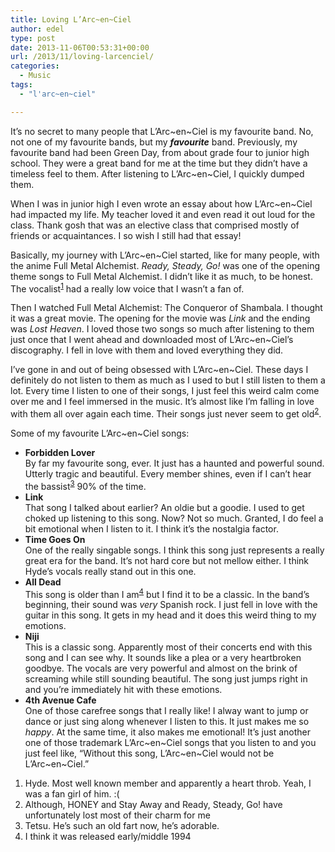 ```yaml
---
title: Loving L’Arc~en~Ciel
author: edel
type: post
date: 2013-11-06T00:53:31+00:00
url: /2013/11/loving-larcenciel/
categories:
  - Music
tags:
  - "l'arc~en~ciel"

---
```

It&#8217;s no secret to many people that L&#8217;Arc~en~Ciel is my favourite band. No, not one of my favourite bands, but my **_favourite_** band. Previously, my favourite band had been Green Day, from about grade four to junior high school. They were a great band for me at the time but they didn&#8217;t have a timeless feel to them. After listening to L&#8217;Arc~en~Ciel, I quickly dumped them.

When I was in junior high I even wrote an essay about how L&#8217;Arc~en~Ciel had impacted my life. My teacher loved it and even read it out loud for the class. Thank gosh that was an elective class that comprised mostly of friends or acquaintances. I so wish I still had that essay!

Basically, my journey with L&#8217;Arc~en~Ciel started, like for many people, with the anime Full Metal Alchemist. _Ready, Steady, Go!_ was one of the opening theme songs to Full Metal Alchemist. I didn&#8217;t like it as much, to be honest. The vocalist<sup class="footnote"><a href="#foot_ajs-fn-id_1-111" id="back_ajs-fn-id_1-111">1</a></sup> had a really low voice that I wasn&#8217;t a fan of.

Then I watched Full Metal Alchemist: The Conqueror of Shambala. I thought it was a great movie. The opening for the movie was _Link_ and the ending was _Lost Heaven_. I loved those two songs so much after listening to them just once that I went ahead and downloaded most of L&#8217;Arc~en~Ciel&#8217;s discography. I fell in love with them and loved everything they did.

I&#8217;ve gone in and out of being obsessed with L&#8217;Arc~en~Ciel. These days I definitely do not listen to them as much as I used to but I still listen to them a lot. Every time I listen to one of their songs, I just feel this weird calm come over me and I feel immersed in the music. It&#8217;s almost like I&#8217;m falling in love with them all over again each time. Their songs just never seem to get old<sup class="footnote"><a href="#foot_ajs-fn-id_2-111" id="back_ajs-fn-id_2-111">2</a></sup>.

Some of my favourite L&#8217;Arc~en~Ciel songs:

  * **Forbidden Lover**  
    By far my favourite song, ever. It just has a haunted and powerful sound. Utterly tragic and beautiful. Every member shines, even if I can&#8217;t hear the bassist<sup class="footnote"><a href="#foot_ajs-fn-id_3-111" id="back_ajs-fn-id_3-111">3</a></sup> 90% of the time.
  * **Link**  
    That song I talked about earlier? An oldie but a goodie. I used to get choked up listening to this song. Now? Not so much. Granted, I do feel a bit emotional when I listen to it. I think it&#8217;s the nostalgia factor.
  * **Time Goes On**  
    One of the really singable songs. I think this song just represents a really great era for the band. It&#8217;s not hard core but not mellow either. I think Hyde&#8217;s vocals really stand out in this one.
  * **All Dead**  
    This song is older than I am<sup class="footnote"><a href="#foot_ajs-fn-id_4-111" id="back_ajs-fn-id_4-111">4</a></sup> but I find it to be a classic. In the band&#8217;s beginning, their sound was _very_ Spanish rock. I just fell in love with the guitar in this song. It gets in my head and it does this weird thing to my emotions.
  * **Niji**  
    This is a classic song. Apparently most of their concerts end with this song and I can see why. It sounds like a plea or a very heartbroken goodbye. The vocals are very powerful and almost on the brink of screaming while still sounding beautiful. The song just jumps right in and you&#8217;re immediately hit with these emotions.
  * **4th Avenue Cafe**  
    One of those carefree songs that I really like! I alway want to jump or dance or just sing along whenever I listen to this. It just makes me so _happy_. At the same time, it also makes me emotional! It&#8217;s just another one of those trademark L&#8217;Arc~en~Ciel songs that you listen to and you just feel like, &#8220;Without this song, L&#8217;Arc~en~Ciel would not be L&#8217;Arc~en~Ciel.&#8221;

<ol class="footnote">
  <li>
    <a id="foot_ajs-fn-id_1-111"></a>Hyde. Most well known member and apparently a heart throb. Yeah, I was a fan girl of him. :(&nbsp;&nbsp;<a class="ajs-back-link" href="#back_ajs-fn-id_1-111"></a>
  </li>
  <li>
    <a id="foot_ajs-fn-id_2-111"></a>Although, HONEY and Stay Away and Ready, Steady, Go! have unfortunately lost most of their charm for me&nbsp;&nbsp;<a class="ajs-back-link" href="#back_ajs-fn-id_2-111"></a>
  </li>
  <li>
    <a id="foot_ajs-fn-id_3-111"></a>Tetsu. He&#8217;s such an old fart now, he&#8217;s adorable.&nbsp;&nbsp;<a class="ajs-back-link" href="#back_ajs-fn-id_3-111"></a>
  </li>
  <li>
    <a id="foot_ajs-fn-id_4-111"></a>I think it was released early/middle 1994&nbsp;&nbsp;<a class="ajs-back-link" href="#back_ajs-fn-id_4-111"></a>
  </li>
</ol>

<div id="ajs-fn-id_1-111" style="display:none;margin:0;" class="ajs-footnote-popup">
  <div>
    Hyde. Most well known member and apparently a heart throb. Yeah, I was a fan girl of him. :(
  </div>
</div>

<div id="ajs-fn-id_2-111" style="display:none;margin:0;" class="ajs-footnote-popup">
  <div>
    Although, HONEY and Stay Away and Ready, Steady, Go! have unfortunately lost most of their charm for me
  </div>
</div>

<div id="ajs-fn-id_3-111" style="display:none;margin:0;" class="ajs-footnote-popup">
  <div>
    Tetsu. He&#8217;s such an old fart now, he&#8217;s adorable.
  </div>
</div>

<div id="ajs-fn-id_4-111" style="display:none;margin:0;" class="ajs-footnote-popup">
  <div>
    I think it was released early/middle 1994
  </div>
</div>